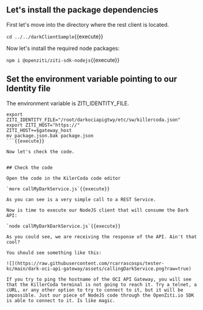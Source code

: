 ## Let's install the package dependencies

First let's move into the directory where the rest client is located.

`cd ../../darkClientSample`{{execute}}

Now let's install the required node packages:

`npm i @openziti/ziti-sdk-nodejs`{{execute}}


## Set the environment variable pointing to our Identity file

The environment variable is ZITI_IDENTITY_FILE.

```
export ZITI_IDENTITY_FILE="/root/darkociapigtwy/etc/sw/killercoda.json"
export ZITI_HOST="https://"
ZITI_HOST+=$gateway_host
mv package.json.bak package.json
```{{execute}}

Now let's check the code.


## Check the code

Open the code in the KilerCoda code editor 

`more callMyDarkService.js`{{execute}}

As you can see is a very simple call to a REST Service.

Now is time to execute our NodeJS client that will consume the Dark API:

`node callMyDarkDarkService.js`{{execute}}

As you could see, we are receiving the response of the API. Ain't that cool?

You should see something like this:

![](https://raw.githubusercontent.com/rcarrascosps/tester-kc/main/dark-oci-api-gateway/assets/callingDarkService.png?raw=true)

If you try to ping the hostname of the OCI API Gateway, you will see that the KillerCoda terminal is not going to reach it. Try a telnet, a cURL, or any other option to try to connect to it, but it will be impossible. Just our piece of NodeJS code through the OpenZiti.io SDK is able to connect to it. Is like magic.
